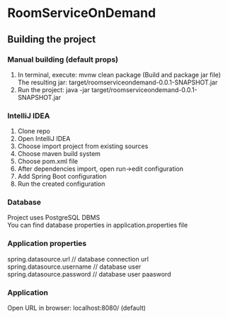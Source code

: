 # RoomServiceOnDemand

## Building the project  

### Manual building (default props)
1. In terminal, execute: mvnw clean package (Build and package jar file)  
   The resulting jar: target/roomserviceondemand-0.0.1-SNAPSHOT.jar
1. Run the project: java -jar target/roomserviceondemand-0.0.1-SNAPSHOT.jar

### IntelliJ IDEA
1. Clone repo
1. Open IntelliJ IDEA
1. Choose import project from existing sources
1. Choose maven build system
1. Choose pom.xml file
1. After dependencies import, open run->edit configuration
1. Add Spring Boot configuration
1. Run the created configuration

### Database
Project uses PostgreSQL DBMS  
You can find database properties in application.properties file 

### Application properties

spring.datasource.url // database connection url  
spring.datasource.username // database user  
spring.datasource.password // database user paasword  

### Application
Open URL in browser: localhost:8080/ (default)
